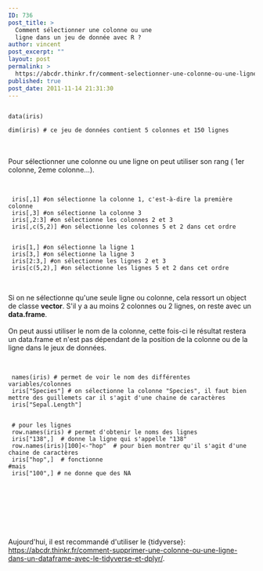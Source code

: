 ```yaml
---
ID: 736
post_title: >
  Comment sélectionner une colonne ou une
  ligne dans un jeu de donnée avec R ?
author: vincent
post_excerpt: ""
layout: post
permalink: >
  https://abcdr.thinkr.fr/comment-selectionner-une-colonne-ou-une-ligne-dans-un-jeu-de-donnee-avec-r/
published: true
post_date: 2011-11-14 21:31:30
---
```

 <pre><code><br />data(iris)<br /><br />dim(iris) # ce jeu de données contient 5 colonnes et 150 lignes<br /></code></pre> <br /><br />Pour sélectionner une colonne ou une ligne on peut utiliser son rang ( 1er colonne, 2eme colonne...).<br /><br />  <pre><code> <br /> iris[,1] #on sélectionne la colonne 1, c'est-à-dire la première colonne<br /> iris[,3] #on sélectionne la colonne 3<br /> iris[,2:3] #on sélectionne les colonnes 2 et 3<br /> iris[,c(5,2)] #on sélectionne les colonnes 5 et 2 dans cet ordre<br /><br /> <br /> iris[1,] #on sélectionne la ligne 1<br /> iris[3,] #on sélectionne la ligne 3<br /> iris[2:3,] #on sélectionne les lignes 2 et 3<br /> iris[c(5,2),] #on sélectionne les lignes 5 et 2 dans cet ordre<br /> </code></pre> <br />Si on ne sélectionne qu'une seule ligne ou colonne, cela ressort un object de classe <strong>vector</strong>. S'il y a au moins 2 colonnes ou 2 lignes, on reste avec un <strong>data.frame</strong>.<br /><br />On peut aussi utiliser le nom de la colonne, cette fois-ci le résultat restera un data.frame et n'est pas dépendant de la position de la colonne ou de la ligne dans le jeux de données.<br /><br /> <pre><code><br /> names(iris) # permet de voir le nom des différentes variables/colonnes<br /> iris["Species"] # on sélectionne la colonne "Species", il faut bien mettre des guillemets car il s'agit d'une chaine de caractères<br /> iris["Sepal.Length"]<br /><br /><br /> # pour les lignes<br /> row.names(iris) # permet d'obtenir le noms des lignes<br /> iris["138",]  # donne la ligne qui s'appelle "138"<br /> row.names(iris)[100]&lt;-"hop"  # pour bien montrer qu'il s'agit d'une chaine de caractères<br /> iris["hop",]  # fonctionne<br />#mais<br /> iris["100",] # ne donne que des NA<br /> <br /> </code></pre> <br /><br /><br /><br />
 
 Aujourd'hui, il est recommandé d'utiliser le {tidyverse}: https://abcdr.thinkr.fr/comment-supprimer-une-colonne-ou-une-ligne-dans-un-dataframe-avec-le-tidyverse-et-dplyr/.
